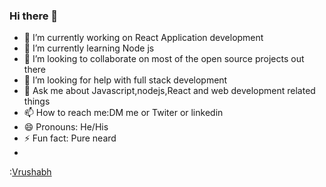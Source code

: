 ### Hi there 👋


- 🔭 I’m currently working on React Application development
- 🌱 I’m currently learning Node js
- 👯 I’m looking to collaborate on most of the open source projects out there 
- 🤔 I’m looking for help with full stack development 
- 💬 Ask me about Javascript,nodejs,React and web development related things 
- 📫 How to reach me:DM me or Twiter or linkedin
- 😄 Pronouns: He/His
- ⚡ Fun fact: Pure neard 
- 
:[Vrushabh](https://github-readme-stats.vercel.app/api?username=VrushabBayas&show_icons=true&theme=radical)
